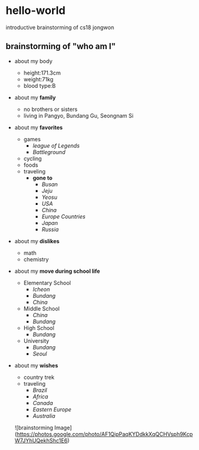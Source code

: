 # hello-world
introductive brainstorming of cs18 jongwon

## brainstorming of "who am I"
- about my body
  - height:171.3cm
  - weight:71kg
  - blood type:B
- about my **family**
  - no brothers or sisters
  - living in Pangyo, Bundang Gu, Seongnam Si
- about my **favorites**
  - games
    * *league of Legends*
    * *Battleground*
  - cycling
  - foods
  - traveling
    - **gone to**
      * *Busan*
      * *Jeju*
      * *Yeosu*
      * *USA*
      * *China*
      * *Europe Countries*
      * *Japan*
      * *Russia*
- about my **dislikes**
  - math
  - chemistry
- about my **move during school life**
  - Elementary School
    * *Icheon*
    * *Bundang*
    * *China*
  - Middle School
    * *China*
    * *Bundang*
  - High School
    * *Bundang*
  - University
    * *Bundang*
    * *Seoul*
- about my **wishes**
  - country trek
  - traveling
    * *Brazil*
    * *Africa*
    * *Canada*
    * *Eastern Europe*
    * *Australia*

  ![brainstorming Image]
  (https://photos.google.com/photo/AF1QipPaqKYDdkkXqQCHVsph9KcpW7JYhUQekhShc1E6)

